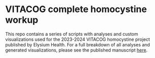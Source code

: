 # VITACOG complete homocystine workup
This repo contains a series of scripts with analyses and custom visualizations used for the 2023-2024 VITACOG homocystine project published by Elysium Health. For a full breakdown of all analyses and generated visualizations, please see the published manuscript [here](https://pubmed.ncbi.nlm.nih.gov/38937999/).
